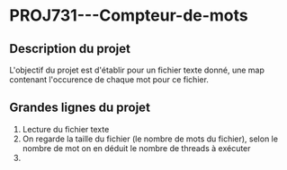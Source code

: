 # PROJ731---Compteur-de-mots  

## Description du projet  
L'objectif du projet est d'établir pour un fichier texte donné, une map contenant l'occurence de chaque mot pour ce fichier.  


## Grandes lignes du projet  
1. Lecture du fichier texte  
2. On regarde la taille du fichier (le nombre de mots du fichier), selon le nombre de mot on en déduit le nombre de threads à exécuter
3. 
